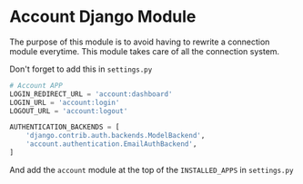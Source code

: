 # Account Django Module

The purpose of this module is to avoid having to rewrite a 
connection module everytime.
This module takes care of all the connection system.

Don't forget to add this in `settings.py`
```python
# Account APP
LOGIN_REDIRECT_URL = 'account:dashboard'
LOGIN_URL = 'account:login'
LOGOUT_URL = 'account:logout'

AUTHENTICATION_BACKENDS = [
    'django.contrib.auth.backends.ModelBackend',
    'account.authentication.EmailAuthBackend',
]
```

And add the `account` module at the top of the `INSTALLED_APPS` in `settings.py`
